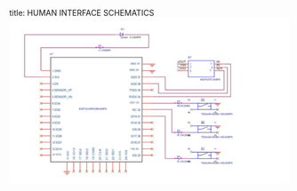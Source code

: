 
title: HUMAN INTERFACE SCHEMATICS 
![My Image](https://github.com/snaghich/snaghich.github.io/blob/main/WhatsApp%20Image%202025-02-24%20at%2003.03.17_747cceb2.jpg)
